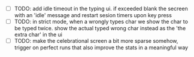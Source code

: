    - [ ] TODO: add idle timeout in the typing ui. if exceeded blank the secreen with an 'idle' message and restart sesion timers upon key press
   - [ ] TODO: in strict mode, when a wrongly types char we show the char to be typed twice. show the actual typed wrong char instead as the 'the extra char' in the ui
   - [ ] TODO: make the celebrational screen a bit more sparse somehow, trigger on perfect runs that also improve the stats in a meaningful way
